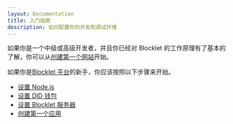 ```yaml
---
layout: Documentation
title: 入门指南
description: 如何配置你的开发和调试环境
---
```


如果你是一个中级或高级开发者，并且你已经对 Blocklet 的工作原理有了基本的了解，你可以从[创建第一个网站](/quick-start/create-blocklet)开始。

如果你是[Blocklet 平台](/conceptual/overview)的新手，你应该按照以下步骤来开始。

- [设置 Node.js](/quick-start/nodejs)
- [设置 DID 钱包](/quick-start/did-wallet)
- [设置 Blocklet 服务器](/quick-start/blocklet-server)
- [创建第一个应用](/quick-start/create-blocklet)
